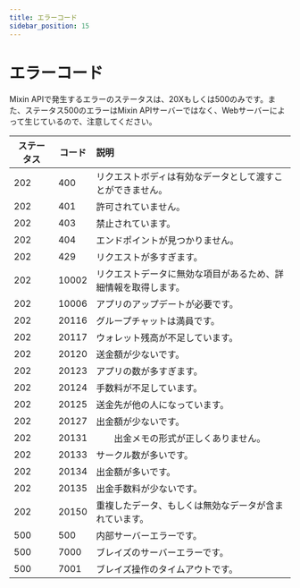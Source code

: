 ```yaml
---
title: エラーコード
sidebar_position: 15
---
```


# エラーコード

Mixin APIで発生するエラーのステータスは、20Xもしくは500のみです。また、ステータス500のエラーはMixin APIサーバーではなく、Webサーバーによって生じているので、注意してください。

| ステータス | コード  | 説明                                     |
| ------ | ----- | :---------------------------------------------- |
| 202    | 400   | リクエストボディは有効なデータとして渡すことができません。 |
| 202    | 401   | 許可されていません。                                   |
| 202    | 403   | 禁止されています。                                      |
| 202    | 404   | エンドポイントが見つかりません。                      |
| 202    | 429   | リクエストが多すぎます。                              |
| 202    | 10002 | リクエストデータに無効な項目があるため、詳細情報を取得します。             |
| 202    | 10006 | アプリのアップデートが必要です。                            |
| 202    | 20116 | グループチャットは満員です。                         |
| 202    | 20117 | ウォレット残高が不足しています。                           |
| 202    | 20120 | 送金額が少ないです。                      |
| 202    | 20123 | アプリの数が多すぎます。                 |
| 202    | 20124 | 手数料が不足しています。                               |
| 202    | 20125 | 送金先が他の人になっています。         |
| 202    | 20127 | 出金額が少ないです。                      |
| 202    | 20131 |　　出金メモの形式が正しくありません。                |
| 202    | 20133 | サークル数が多いです。          |
| 202    | 20134 | 出金額が多いです。                      |
| 202    | 20135 | 出金手数料が少ないです。                         |
| 202    | 20150 | 重複したデータ、もしくは無効なデータが含まれています。    |
| 500    | 500   | 内部サーバーエラーです。                          |
| 500    | 7000  | ブレイズのサーバーエラーです。                             |
| 500    | 7001  | ブレイズ操作のタイムアウトです。                    |
